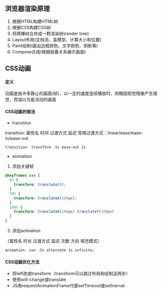 ## 浏览器渲染原理
1. 根据HTML构建HTML树
2. 根据CSS构建CSS树
3. 将两棵树合并成一颗渲染树(render tree)
4. Layout布局(文档流、盒模型、计算大小和位置)
5. Paint绘制(画出边框颜色、文字颜色、阴影等)
6. Compose合成(根据层叠关系展示画面)
## CSS动画
#### 定义
动画是由许多静止的画面(帧)，以一定的速度连续播放时，肉眼因视觉残像产生错觉，而误以为是活动的画面
#### CSS动画的做法
* transition

transition: 属性名 时间 过渡方式 延迟
常用过渡方式：linear/ease/ease-in/ease-out
```CSS
transition: transform .5s ease-out 1s
```
* animation
1. 添加关键帧
```CSS
@keyframes xxx {
  0% {
    transform: translate(0);
  }
  50% {
    transform: translateX(100px);
  }
  100% {
    transform: translateX(100px) translateY(100px)
  }
}
```
2. 添加animation

（属性名 时长 过渡方式 延迟 次数 方向 填充模式）
```CSS
animation: xxx .5s alternate 1s infinite;
```

#### CSS动画优化方法
* 将left改成transform（transform可以跳过布局和绘制这两步）
* 使用will-change或translate
* JS用requestAnimationFrame代替setTimeout或setInerval

